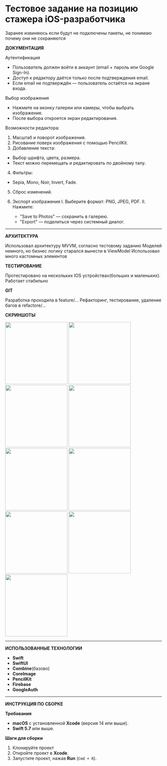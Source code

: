 # Тестовое задание на позицию стажера iOS-разработчика

Заранее извиняюсь если будут не подключены пакеты, не понимаю почему они не сохраняются

**ДОКУМЕНТАЦИЯ**

Аутентификация
- Пользователь должен войти в аккаунт (email + пароль или Google Sign-In).
- Доступ к редактору даётся только после подтверждения email.
- Если email не подтверждён — пользователь остаётся на экране входа.

Выбор изображения
- Нажмите на иконку галереи или камеры, чтобы выбрать изображение.
- После выбора откроется экран редактирования.

Возможности редактора:
1) Масштаб и поворот изображения.
2) Рисование поверх изображения с помощью PencilKit.
3) Добавление текста:
  - Выбор шрифта, цвета, размера.
  - Текст можно перемещать и редактировать по двойному тапу.
4) Фильтры:
  - Sepia, Mono, Noir, Invert, Fade.

5) Сброс изменений.

6) Экспорт изображения
   I. Выберите формат: PNG, JPEG, PDF.
   II. Нажмите:
    - "Save to Photos" — сохранить в галерею.
    - "Export" — поделиться через системный диалог.


---

**АРХИТЕКТУРА**

Использовал архитектуру MVVM, согласно тестовому заданию
Моделей немного, но бизнес логику старался вынести в ViewModel
Использовал много кастомных элементов

**ТЕСТИРОВАНИЕ**

Протестировано на нескольких IOS устройствах(больших и маленьких). 
Работает стабильно

**GIT**

Разработка проходила в feature/...
Рефакторинг, тестирование, удаление багов в refactore/...

**СКРИНШОТЫ**


<img src="https://github.com/user-attachments/assets/feccceea-2233-4913-8e38-d974ccb72506" width="200" />

<img src="https://github.com/user-attachments/assets/423297ee-913e-4d77-b3e5-369c556cf9a4" width="200" />

<img src="https://github.com/user-attachments/assets/01728605-ca21-4356-a73f-6090edd7a428" width="200" />

<img src="https://github.com/user-attachments/assets/d057b2a6-f33a-422f-8ebc-a84b5edd497f" width="200" />

<img src="https://github.com/user-attachments/assets/a700690f-9182-4c39-b6ba-313eeb34f469" width="200" />

<img src="https://github.com/user-attachments/assets/3be539f2-fe19-464e-ae1c-78376d632991" width="200" />

<img src="https://github.com/user-attachments/assets/39a05c0c-12d5-4f2d-8ba9-eb5e0b058dbc" width="200" />

<img src="https://github.com/user-attachments/assets/9859cb07-6ab5-4dd2-81c6-22a40658f86d" width="200" />

<img src="https://github.com/user-attachments/assets/3905815a-6689-4474-b1c5-d18f6d184866" width="200" />

---

**ИСПОЛЬЗОВАННЫЕ ТЕХНОЛОГИИ**


- **Swift** 
- **SwiftUI** 
- **Combine**(базово)
- **CoreImage**
- **PencilKit**
- **Firebase**
- **GoogleAuth**   
---

**ИНСТРУКЦИЯ ПО СБОРКЕ**

**Требования**
- **macOS** с установленной **Xcode** (версия 14 или выше).
- **Swift 5.7** или выше.

**Шаги для сборки**
1. Клонируйте проект
2. Откройте проект в **Xcode**.
3. Запустите проект, нажав **Run** (`Cmd + R`).
